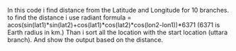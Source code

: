 In this code i find distance from the Latitude and Longitude for 10 branches. to find the distance i use radiant formula = acos(sin(lat1)*sin(lat2)+cos(lat1)*cos(lat2)*cos(lon2-lon1))*6371 (6371 is Earth radius in km.)
Than i sort all the location with the start location (uttara branch).
And show the output based on the distance.
